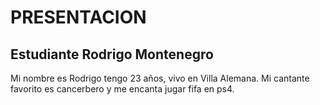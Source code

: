 # PRESENTACION

## Estudiante Rodrigo Montenegro

Mi nombre es Rodrigo tengo 23 años, vivo en Villa Alemana.
Mi cantante favorito es cancerbero y me encanta jugar fifa en ps4.